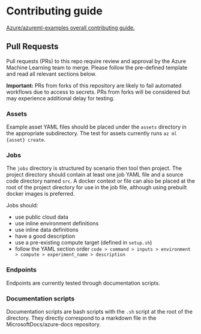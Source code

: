 # Contributing guide

[Azure/azureml-examples overall contributing guide.](../CONTRIBUTING.md)

## Pull Requests

Pull requests (PRs) to this repo require review and approval by the Azure Machine Learning team to merge. Please follow the pre-defined template and read all relevant sections below.

**Important:** PRs from forks of this repository are likely to fail automated workflows due to access to secrets. PRs from forks will be considered but may experience additional delay for testing.

### Assets

Example asset YAML files should be placed under the `assets` directory in the appropriate subdirectory. The test for assets currently runs `az ml {asset} create`.

### Jobs

The `jobs` directory is structured by scenario then tool then project. The project directory should contain at least one job YAML file and a source code directory named `src`. A docker context or file can also be placed at the root of the project directory for use in the job file, although using prebuilt docker images is preferred.

Jobs should:

- use public cloud data
- use inline environment definitions
- use inline data definitions
- have a good description
- use a pre-existing compute target (defined in `setup.sh`)
- follow the YAML section order `code > command > inputs > environment > compute > experiment_name > description`

### Endpoints

Endpoints are currently tested through documentation scripts.

### Documentation scripts

Documentation scripts are bash scripts with the `.sh` script at the root of the directory. They directly correspond to a markdown file in the MicrosoftDocs/azure-docs repository.
